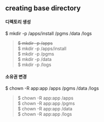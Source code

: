 ## creating base directory

#### 디렉토리 생성
$ mkdir -p /apps/install /pgms /data /logs  

>~~$ mkdir -p /apps~~  
$ mkdir -p /apps/install  
$ mkdir -p /pgms  
$ mkdir -p /data  
$ mkdir -p /logs

#### 소유권 변경
$ chown -R app:app /apps /pgms /data /logs
>$ chown -R app:app /apps  
$ chown -R app:app /pgms  
$ chown -R app:app /data  
$ chown -R app:app /logs
